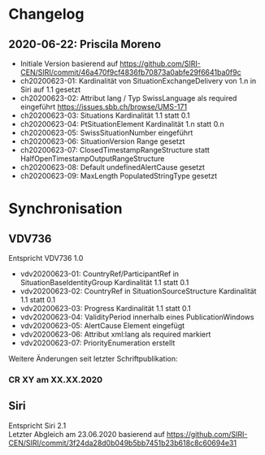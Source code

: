 # Changelog
## 2020-06-22: Priscila Moreno 
- Initiale Version basierend auf https://github.com/SIRI-CEN/SIRI/commit/46a470f9cf4836fb70873a0abfe29f6641ba0f9c 
- ch20200623-01: Kardinalität von SituationExchangeDelivery von 1.n in Siri auf 1.1 gesetzt 
- ch20200623-02: Attribut lang / Typ SwissLanguage als required eingeführt https://issues.sbb.ch/browse/UMS-171
- ch20200623-03: Situations Kardinalität 1.1 statt 0.1 
- ch20200623-04: PtSituationElement Kardinalität 1.n statt 0.n
- ch20200623-05: SwissSituationNumber eingeführt 
- ch20200623-06: SituationVersion Range gesetzt
- ch20200623-07: ClosedTimestampRangeStructure statt HalfOpenTimestampOutputRangeStructure
- ch20200623-08: Default undefinedAlertCause gesetzt 
- ch20200623-09: MaxLength PopulatedStringType gesetzt


# Synchronisation 

## VDV736
Entspricht VDV736 1.0 <br/>
- vdv20200623-01: CountryRef/ParticipantRef in SituationBaseIdentityGroup Kardinalität 1.1 statt 0.1
- vdv20200623-02: CountryRef in SituationSourceStructure Kardinalität 1.1 statt 0.1
- vdv20200623-03: Progress Kardinalität 1.1 statt 0.1
- vdv20200623-04: ValidityPeriod innerhalb eines PublicationWindows
- vdv20200623-05: AlertCause Element eingefügt
- vdv20200623-06: Attribut xml:lang als required markiert
- vdv20200623-07: PriorityEnumeration erstellt

Weitere Änderungen seit letzter Schriftpublikation:
### CR XY am XX.XX.2020 

## Siri
Entspricht Siri 2.1 <br/>
Letzter Abgleich am 23.06.2020 basierend auf https://github.com/SIRI-CEN/SIRI/commit/3f24da28d0b049b5bb7451b23b618c8c60694e31




